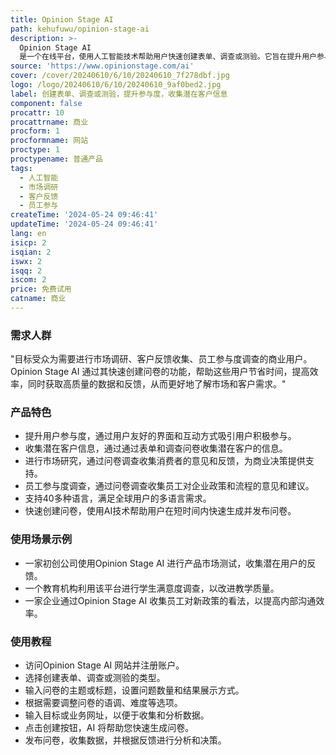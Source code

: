 ```yaml
---
title: Opinion Stage AI
path: kehufuwu/opinion-stage-ai
description: >-
  Opinion Stage AI
  是一个在线平台，使用人工智能技术帮助用户快速创建表单、调查或测验。它旨在提升用户参与度，收集潜在客户信息，进行市场研究和员工参与度调查。该平台支持40多种语言，能够在短时间内创建问卷并获取反馈，是商业用户进行市场调研和客户反馈收集的有力工具。
source: 'https://www.opinionstage.com/ai'
cover: /cover/20240610/6/10/20240610_7f278dbf.jpg
logo: /logo/20240610/6/10/20240610_9af0bed2.jpg
label: 创建表单、调查或测验，提升参与度，收集潜在客户信息
component: false
procattr: 10
procattrname: 商业
procform: 1
procformname: 网站
proctype: 1
proctypename: 普通产品
tags:
  - 人工智能
  - 市场调研
  - 客户反馈
  - 员工参与
createTime: '2024-05-24 09:46:41'
updateTime: '2024-05-24 09:46:41'
lang: en
isicp: 2
isqian: 2
iswx: 2
isqq: 2
iscom: 2
price: 免费试用
catname: 商业
---
```




### 需求人群
"目标受众为需要进行市场调研、客户反馈收集、员工参与度调查的商业用户。Opinion Stage AI 通过其快速创建问卷的功能，帮助这些用户节省时间，提高效率，同时获取高质量的数据和反馈，从而更好地了解市场和客户需求。"

### 产品特色
* 提升用户参与度，通过用户友好的界面和互动方式吸引用户积极参与。
* 收集潜在客户信息，通过通过表单和调查问卷收集潜在客户的信息。
* 进行市场研究，通过问卷调查收集消费者的意见和反馈，为商业决策提供支持。
* 员工参与度调查，通过问卷调查收集员工对企业政策和流程的意见和建议。
* 支持40多种语言，满足全球用户的多语言需求。
* 快速创建问卷，使用AI技术帮助用户在短时间内快速生成并发布问卷。

### 使用场景示例
* 一家初创公司使用Opinion Stage AI 进行产品市场测试，收集潜在用户的反馈。
* 一个教育机构利用该平台进行学生满意度调查，以改进教学质量。
* 一家企业通过Opinion Stage AI 收集员工对新政策的看法，以提高内部沟通效率。

### 使用教程
* 访问Opinion Stage AI 网站并注册账户。
* 选择创建表单、调查或测验的类型。
* 输入问卷的主题或标题，设置问题数量和结果展示方式。
* 根据需要调整问卷的语调、难度等选项。
* 输入目标或业务网址，以便于收集和分析数据。
* 点击创建按钮，AI 将帮助您快速生成问卷。
* 发布问卷，收集数据，并根据反馈进行分析和决策。

  
